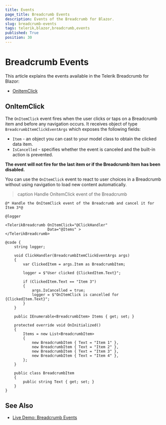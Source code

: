 ```yaml
---
title: Events
page_title: Breadcrumb Events
description: Events of the Breadcrumb for Blazor.
slug: breadcrumb-events
tags: telerik,blazor,breadcrumb,events
published: True
position: 30
---
```



# Breadcrumb Events

This article explains the events available in the Telerik Breadcrumb for Blazor:

* [OnItemClick](#onitemclick)

## OnItemClick

The `OnItemClick` event fires when the user clicks or taps on a Breadcrumb item and before any navigation occurs. It receives object of type `BreadcrumbItemClickEventArgs` which exposes the following fields:

* `Item` - an object you can cast to your model class to obtain the clicked data item.
* `IsCancelled` - specifies whether the event is canceled and the built-in action is prevented.

**The event will not fire for the last item or if the Breadcrumb Item has been disabled.**

You can use the `OnItemClick` event to react to user choices in a Breadcrumb without using navigation to load new content automatically.

>caption Handle OnItemClick event of the Breadcrumb

````CSHTML
@* Handle the OnItemClick event of the Breadcrumb and cancel it for Item 3*@

@logger

<TelerikBreadcrumb OnItemClick="@ClickHandler"
                   Data="@Items" >
</TelerikBreadcrumb>

@code {
    string logger;

    void ClickHandler(BreadcrumbItemClickEventArgs args)
    {
        var ClickedItem = args.Item as BreadcrumbItem;

        logger = $"User clicked {ClickedItem.Text}";

        if (ClickedItem.Text == "Item 3")
        {
            args.IsCancelled = true;
            logger = $"OnItemClick is cancelled for {ClickedItem.Text}";
        }
    }

    public IEnumerable<BreadcrumbItem> Items { get; set; }

    protected override void OnInitialized()
    {
        Items = new List<BreadcrumbItem>
        {
            new BreadcrumbItem { Text = "Item 1" },
            new BreadcrumbItem { Text = "Item 2" },
            new BreadcrumbItem { Text = "Item 3" },
            new BreadcrumbItem { Text = "Item 4" },
        };
    }

    public class BreadcrumbItem
    {
        public string Text { get; set; }
    }
}
````


## See Also

* [Live Demo: Breadcrumb Events](https://demos.telerik.com/blazor-ui/breadcrumb/events)
